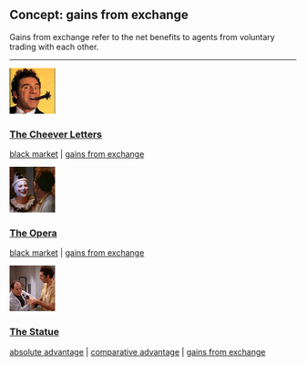 ## Concept: gains from exchange

Gains from exchange refer to the net benefits to agents from voluntary trading with each other.

<hr>
<div class="clip-listing">
<img src="media/icons/cheever_letters_clip2.jpg" alt="The Cheever Letters icon">

### [The Cheever Letters](../../clip/31/)

[black market](/concept/black-market/) | [gains from exchange](/concept/gains-from-exchange/)
</div>

<div class="clip-listing">
<img src="media/icons/opera.jpg" alt="The Opera icon">

### [The Opera](../../clip/33/)

[black market](/concept/black-market/) | [gains from exchange](/concept/gains-from-exchange/)
</div>

<div class="clip-listing">
<img src="media/icons/statue.jpg" alt="The Statue icon">

### [The Statue](../../clip/14/)

[absolute advantage](/concept/absolute-advantage/) | [comparative advantage](/concept/comparative-advantage/) | [gains from exchange](/concept/gains-from-exchange/)
</div>

